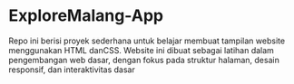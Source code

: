 # ExploreMalang-App
Repo ini berisi proyek sederhana untuk belajar membuat tampilan website menggunakan HTML danCSS. Website ini dibuat sebagai latihan dalam pengembangan web dasar, dengan fokus pada struktur halaman, desain responsif, dan interaktivitas dasar
